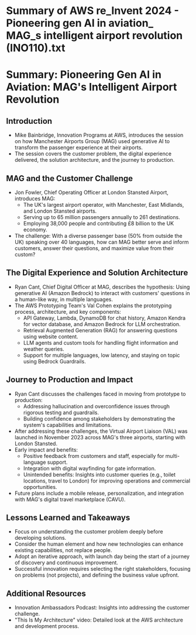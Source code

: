 # Summary of AWS re_Invent 2024 - Pioneering gen AI in aviation_ MAG_s intelligent airport revolution (INO110).txt

# Summary: Pioneering Gen AI in Aviation: MAG's Intelligent Airport Revolution

## Introduction

- Mike Bainbridge, Innovation Programs at AWS, introduces the session on how Manchester Airports Group (MAG) used generative AI to transform the passenger experience at their airports.
- The session covers the customer problem, the digital experience delivered, the solution architecture, and the journey to production.

## MAG and the Customer Challenge

- Jon Fowler, Chief Operating Officer at London Stansted Airport, introduces MAG:
  - The UK's largest airport operator, with Manchester, East Midlands, and London Stansted airports.
  - Serving up to 65 million passengers annually to 261 destinations.
  - Employing 38,000 people and contributing £8 billion to the UK economy.
- The challenge: With a diverse passenger base (50% from outside the UK) speaking over 40 languages, how can MAG better serve and inform customers, answer their questions, and maximize value from their custom?

## The Digital Experience and Solution Architecture

- Ryan Cant, Chief Digital Officer at MAG, describes the hypothesis: Using generative AI (Amazon Bedrock) to interact with customers' questions in a human-like way, in multiple languages.
- The AWS Prototyping Team's Val Cohen explains the prototyping process, architecture, and key components:
  - API Gateway, Lambda, DynamoDB for chat history, Amazon Kendra for vector database, and Amazon Bedrock for LLM orchestration.
  - Retrieval Augmented Generation (RAG) for answering questions using website content.
  - LLM agents and custom tools for handling flight information and weather queries.
  - Support for multiple languages, low latency, and staying on topic using Bedrock Guardrails.

## Journey to Production and Impact

- Ryan Cant discusses the challenges faced in moving from prototype to production:
  - Addressing hallucination and overconfidence issues through rigorous testing and guardrails.
  - Building confidence among stakeholders by demonstrating the system's capabilities and limitations.
- After addressing these challenges, the Virtual Airport Liaison (VAL) was launched in November 2023 across MAG's three airports, starting with London Stansted.
- Early impact and benefits:
  - Positive feedback from customers and staff, especially for multi-language support.
  - Integration with digital wayfinding for gate information.
  - Unintended benefits: Insights into customer queries (e.g., toilet locations, travel to London) for improving operations and commercial opportunities.
- Future plans include a mobile release, personalization, and integration with MAG's digital travel marketplace (CAVU).

## Lessons Learned and Takeaways

- Focus on understanding the customer problem deeply before developing solutions.
- Consider the human element and how new technologies can enhance existing capabilities, not replace people.
- Adopt an iterative approach, with launch day being the start of a journey of discovery and continuous improvement.
- Successful innovation requires selecting the right stakeholders, focusing on problems (not projects), and defining the business value upfront.

## Additional Resources

- Innovation Ambassadors Podcast: Insights into addressing the customer challenge.
- "This Is My Architecture" video: Detailed look at the AWS architecture and development process.